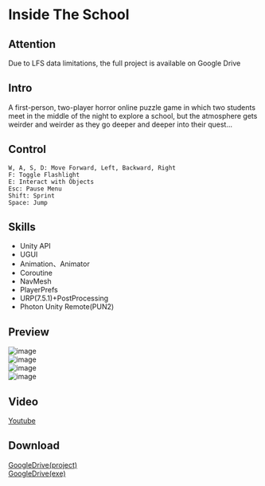 # Inside The School  
## Attention
Due to LFS data limitations, the full project is available on Google Drive

## Intro
A first-person, two-player horror online puzzle game in which two students meet in the middle of the night to explore a school, but the atmosphere gets weirder and weirder as they go deeper and deeper into their quest...

## Control    
```  
W, A, S, D: Move Forward, Left, Backward, Right
F: Toggle Flashlight
E: Interact with Objects
Esc: Pause Menu
Shift: Sprint
Space: Jump
```  

## Skills  
- Unity API
- UGUI
- Animation、Animator
- Coroutine
- NavMesh
- PlayerPrefs
- URP(7.5.1)+PostProcessing
- Photon Unity Remote(PUN2)

## Preview  
![image](https://github.com/user-attachments/assets/b22a5b28-4b56-480f-b84a-d2fcecae56fd)  
![image](https://github.com/user-attachments/assets/dbba2edc-cc6c-4f12-a197-8f0de086692c)  
![image](https://github.com/user-attachments/assets/ada69101-3cf5-48c2-8811-3ff2dc099cc3)  
![image](https://github.com/user-attachments/assets/2d19a277-3667-4a96-9aff-5f9c723ab8a4)

## Video  
[Youtube](https://youtu.be/5y0IVB4NLoI)  

## Download  
[GoogleDrive(project)](https://drive.google.com/drive/folders/1vb_w1uNGHG7h9doVyB-gjy_ITDJnkQvq?usp=sharing)  
[GoogleDrive(exe)](https://drive.google.com/file/d/1Z2OvgnXYSaK7fk5Uvr4yQ03XtLWIhCho/view?usp=sharing)
